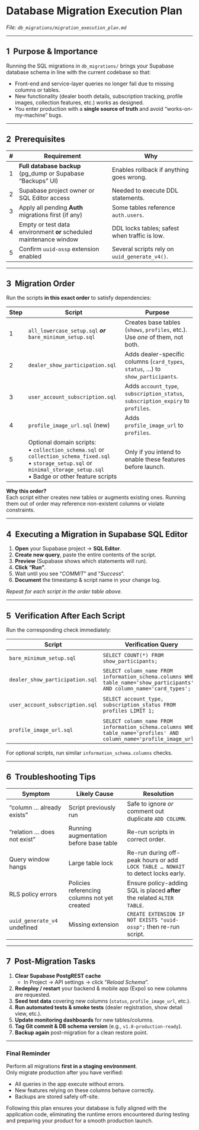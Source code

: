 # Database Migration Execution Plan
_File: `db_migrations/migration_execution_plan.md`_

---

## 1&nbsp;&nbsp;Purpose & Importance  
Running the SQL migrations in `db_migrations/` brings your Supabase database schema in line with the current codebase so that:

* Front-end and service-layer queries no longer fail due to missing columns or tables.  
* New functionality (dealer booth details, subscription tracking, profile images, collection features, etc.) works as designed.  
* You enter production with a **single source of truth** and avoid “works-on-my-machine” bugs.

---

## 2&nbsp;&nbsp;Prerequisites  

| # | Requirement | Why |
|---|-------------|-----|
| 1 | **Full database backup** (pg_dump or Supabase “Backups” UI) | Enables rollback if anything goes wrong. |
| 2 | Supabase project owner or SQL Editor access | Needed to execute DDL statements. |
| 3 | Apply all pending **Auth** migrations first (if any) | Some tables reference `auth.users`. |
| 4 | Empty or test data environment **or** scheduled maintenance window | DDL locks tables; safest when traffic is low. |
| 5 | Confirm `uuid-ossp` extension enabled | Several scripts rely on `uuid_generate_v4()`. |

---

## 3&nbsp;&nbsp;Migration Order  

Run the scripts **in this exact order** to satisfy dependencies:

| Step | Script | Purpose |
|------|--------|---------|
| 1 | `all_lowercase_setup.sql` **_or_** `bare_minimum_setup.sql` | Creates base tables (`shows`, `profiles`, etc.). Use _one_ of them, not both. |
| 2 | `dealer_show_participation.sql` | Adds dealer-specific columns (`card_types`, `status`, …) to `show_participants`. |
| 3 | `user_account_subscription.sql` | Adds `account_type`, `subscription_status`, `subscription_expiry` to `profiles`. |
| 4 | `profile_image_url.sql` (new) | Adds `profile_image_url` to `profiles`. |
| 5 | Optional domain scripts:<br/>• `collection_schema.sql` or `collection_schema_fixed.sql`<br/>• `storage_setup.sql` or `minimal_storage_setup.sql`<br/>• Badge or other feature scripts | Only if you intend to enable these features before launch. |

**Why this order?**  
Each script either creates new tables or augments existing ones. Running them out of order may reference non-existent columns or violate constraints.

---

## 4&nbsp;&nbsp;Executing a Migration in Supabase SQL Editor  

1. **Open** your Supabase project → **SQL Editor**.  
2. **Create new query**, paste the entire contents of the script.  
3. **Preview** (Supabase shows which statements will run).  
4. **Click “Run”**.  
5. Wait until you see “_COMMIT_” and “_Success_”.  
6. **Document** the timestamp & script name in your change log.

_Repeat for each script in the order table above._

---

## 5&nbsp;&nbsp;Verification After Each Script  

Run the corresponding check immediately:

| Script | Verification Query | Expected Result |
|--------|-------------------|-----------------|
| `bare_minimum_setup.sql` | `SELECT COUNT(*) FROM show_participants;` | Query runs (table exists). |
| `dealer_show_participation.sql` | `SELECT column_name FROM information_schema.columns WHERE table_name='show_participants' AND column_name='card_types';` | Returns `card_types`. |
| `user_account_subscription.sql` | `SELECT account_type, subscription_status FROM profiles LIMIT 1;` | Columns exist (values may be NULL). |
| `profile_image_url.sql` | `SELECT column_name FROM information_schema.columns WHERE table_name='profiles' AND column_name='profile_image_url';` | Returns `profile_image_url`. |

For optional scripts, run similar `information_schema.columns` checks.

---

## 6&nbsp;&nbsp;Troubleshooting Tips  

| Symptom | Likely Cause | Resolution |
|---------|--------------|------------|
| “column … already exists” | Script previously run | Safe to ignore _or_ comment out duplicate `ADD COLUMN`. |
| “relation … does not exist” | Running augmentation before base table | Re-run scripts in correct order. |
| Query window hangs | Large table lock | Re-run during off-peak hours or add `LOCK TABLE … NOWAIT` to detect locks early. |
| RLS policy errors | Policies referencing columns not yet created | Ensure policy-adding SQL is placed **after** the related `ALTER TABLE`. |
| `uuid_generate_v4` undefined | Missing extension | `CREATE EXTENSION IF NOT EXISTS "uuid-ossp";` then re-run script. |

---

## 7&nbsp;&nbsp;Post-Migration Tasks  

1. **Clear Supabase PostgREST cache**  
   * In Project → API settings → click “_Reload Schema_”.  
2. **Redeploy / restart** your backend & mobile app (Expo) so new columns are requested.  
3. **Seed test data** covering new columns (`status`, `profile_image_url`, etc.).  
4. **Run automated tests & smoke tests** (dealer registration, show detail view, etc.).  
5. **Update monitoring dashboards** for new tables/columns.  
6. **Tag Git commit & DB schema version** (e.g., `v1.0-production-ready`).  
7. **Backup again** post-migration for a clean restore point.  

---

### Final Reminder  

Perform all migrations **first in a staging environment**.  
Only migrate production after you have verified:

* All queries in the app execute without errors.  
* New features relying on these columns behave correctly.  
* Backups are stored safely off-site.  

Following this plan ensures your database is fully aligned with the application code, eliminating the runtime errors encountered during testing and preparing your product for a smooth production launch.
